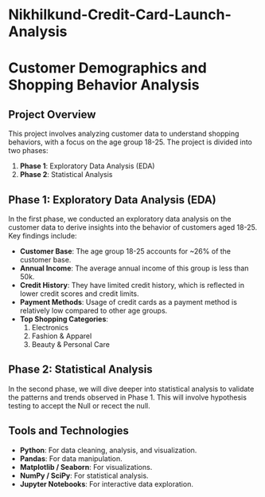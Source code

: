 # Nikhilkund-Credit-Card-Launch-Analysis

# Customer Demographics and Shopping Behavior Analysis

## Project Overview

This project involves analyzing customer data to understand shopping behaviors, with a focus on the age group 18-25. The project is divided into two phases:
1. **Phase 1**: Exploratory Data Analysis (EDA)
2. **Phase 2**: Statistical Analysis

## Phase 1: Exploratory Data Analysis (EDA)

In the first phase, we conducted an exploratory data analysis on the customer data to derive insights into the behavior of customers aged 18-25. Key findings include:

- **Customer Base**: The age group 18-25 accounts for ~26% of the customer base.
- **Annual Income**: The average annual income of this group is less than 50k.
- **Credit History**: They have limited credit history, which is reflected in lower credit scores and credit limits.
- **Payment Methods**: Usage of credit cards as a payment method is relatively low compared to other age groups.
- **Top Shopping Categories**:
  1. Electronics
  2. Fashion & Apparel
  3. Beauty & Personal Care

## Phase 2: Statistical Analysis

In the second phase, we will dive deeper into statistical analysis to validate the patterns and trends observed in Phase 1. This will involve hypothesis testing to accept the Null or recect the null.

## Tools and Technologies

- **Python**: For data cleaning, analysis, and visualization.
- **Pandas**: For data manipulation.
- **Matplotlib / Seaborn**: For visualizations.
- **NumPy / SciPy**: For statistical analysis.
- **Jupyter Notebooks**: For interactive data exploration.

